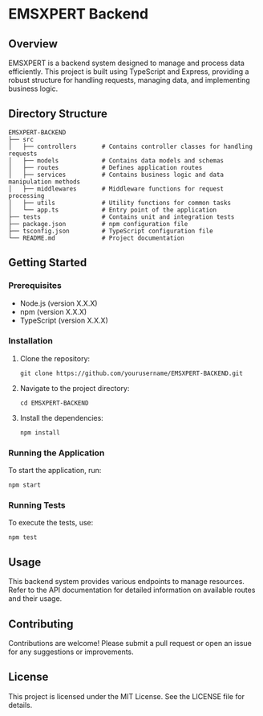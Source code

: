 # EMSXPERT Backend

## Overview
EMSXPERT is a backend system designed to manage and process data efficiently. This project is built using TypeScript and Express, providing a robust structure for handling requests, managing data, and implementing business logic.

## Directory Structure
```
EMSXPERT-BACKEND
├── src
│   ├── controllers       # Contains controller classes for handling requests
│   ├── models            # Contains data models and schemas
│   ├── routes            # Defines application routes
│   ├── services          # Contains business logic and data manipulation methods
│   ├── middlewares       # Middleware functions for request processing
│   ├── utils             # Utility functions for common tasks
│   └── app.ts            # Entry point of the application
├── tests                 # Contains unit and integration tests
├── package.json          # npm configuration file
├── tsconfig.json         # TypeScript configuration file
└── README.md             # Project documentation
```

## Getting Started

### Prerequisites
- Node.js (version X.X.X)
- npm (version X.X.X)
- TypeScript (version X.X.X)

### Installation
1. Clone the repository:
   ```
   git clone https://github.com/yourusername/EMSXPERT-BACKEND.git
   ```
2. Navigate to the project directory:
   ```
   cd EMSXPERT-BACKEND
   ```
3. Install the dependencies:
   ```
   npm install
   ```

### Running the Application
To start the application, run:
```
npm start
```

### Running Tests
To execute the tests, use:
```
npm test
```

## Usage
This backend system provides various endpoints to manage resources. Refer to the API documentation for detailed information on available routes and their usage.

## Contributing
Contributions are welcome! Please submit a pull request or open an issue for any suggestions or improvements.

## License
This project is licensed under the MIT License. See the LICENSE file for details.